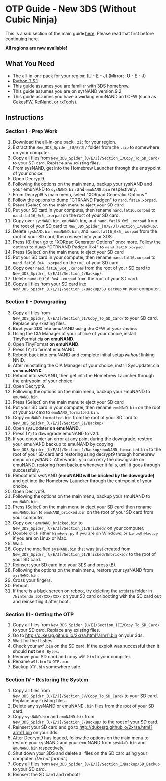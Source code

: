 # OTP Guide - New 3DS (Without Cubic Ninja)

This is a sub section of the main guide [here](https://github.com/Plailect/OTP/blob/master/README.md). Please read that first before continuing here.

**All regions are now available!**

## What You Need

* The all-in-one pack for your region: ([U](https://mega.nz/#!V11RwKhY!hv8aCgIV5PA9GOt9h1VzKmhGrZcP8-NwmLKWDKyd3Ac) - [E](https://mega.nz/#!RgUgEZxZ!2j-XuldVMepFGBYb4RsCZvkmN4DAvO-tOu4-cn8B_Hg) - [J](https://mega.nz/#!RlE2EZ7K!nzKL0NsBZ8ZTxpmJM3HYatSsI0-KvH2QMXnb21vhZQI)) ~~(Mirrors: U - E - J)~~
* [Python 3.5.1](https://www.python.org/downloads/)
* This guide assumes you are familiar with 3DS homebrew.
* This guide assumes you are on sysNAND version 9.2
* This guide assumes you have a working emuNAND and CFW (such as [CakesFW](https://github.com/mid-kid/CakesForeveryWan), [ReiNand](https://github.com/Reisyukaku/ReiNand), or [rxTools](https://github.com/roxas75/rxTools)).

## Instructions
### Section I - Prep Work
1. Download the all-in-one pack `.zip` for your region.
2. Extract the `New_3DS_Spider_[U/E/J]/` folder from the `.zip` to somewhere on your computer.
3. Copy all files from `New_3DS_Spider_[U/E/J]/Section_I/Copy_To_SD_Card/` to your SD card. Replace any existing files.
5. From sysNAND, get into the Homebrew Launcher through the entrypoint of your choice.
6. Open Decrypt9.
7. Following the options on the main menu, backup your sysNAND and your emuNAND to `sysNAND.bin` and `emuNAND.bin` respectively.
8. From Decrypt9's main menu, select "XORpad Generator Options."
9. Follow the options to dump "CTRNAND Padgen" to `nand.fat16.xorpad`.
10. Press (Select) on the main menu to eject your SD card.
11. Put your SD card in your computer, then rename `nand.fat16.xorpad` to `nand.fat16_0x5_.xorpad` on the root of your SD card.
12. Copy over `sysNAND.bin`, `emuNAND.bin`, and `nand.fat16_0x5_.xorpad` from the root of your SD card to `New_3DS_Spider_[U/E/J]/Section_I/Backup/`.
13. Delete `sysNAND.bin`, `emuNAND.bin`, and `nand.fat16_0x5_.xorpad` from the root of your SD card, then reinsert into your 3DS.
14. Press (B) then go to "XORpad Generator Options" once more. Follow the options to dump "CTRNAND Padgen 0x4" to `nand.fat16.xorpad`.
10. Press (Select) on the main menu to eject your SD card.
11. Put your SD card in your computer, then rename `nand.fat16.xorpad` to `nand.fat16_0x4_.xorpad` on the root of your SD card.
12. Copy over `nand.fat16_0x4_.xorpad` from the root of your SD card to `New_3DS_Spider_[U/E/J]/Section_I/Backup/`.
13. Delete `nand.fat16_0x4_.xorpad` from the root of your SD card.
18. Copy all files from your SD card into `New_3DS_Spider_[U/E/J]/Section_I/Backup/SD_Backup` on your computer.

### Section II - Downgrading
3. Copy all files from `New_3DS_Spider_[U/E/J]/Section_II/Copy_To_SD_Card/` to your SD card. Replace any existing files.
1. Boot your 3DS into emuNAND using the CFW of your choice.
2. Using the CIA Manager of your choice of your choice, install TinyFormat.cia **on emuNAND**.
3. Open TinyFormat **on emuNAND**.
4. Press (Y) to format emuNAND.
5. Reboot back into emuNAND and complete initial setup *without* linking NNID.
6. After reinstalling the CIA Manager of your choice, install SysUpdater.cia **on emuNAND**.
6. Reboot into sysNAND, then get into the Homebrew Launcher through the entrypoint of your choice.
6. Open Decrypt9.
7. Following the options on the main menu, backup your emuNAND to `emuNAND.bin`.
10. Press (Select) on the main menu to eject your SD card
11. Put your SD card in your computer, then rename `emuNAND.bin` on the root of your SD card to `emuNAND_formatted.bin`.
8. Copy `emuNAND_formatted.bin` from the root of your SD card to `New_3DS_Spider_[U/E/J]/Section_II/Backup/`
7. Open sysUpdater **on emuNAND**.
8. Press (Y) to downgrade emuNAND to v2.1.
9. If you encounter an error at any point during the downgrade, restore your emuNAND backup to emuNAND by copying `New_3DS_Spider_[U/E/J]/Section_I/Backup/emuNAND_formatted.bin` to the root of your SD card and restoring using decrypt9 through homebrew menu on sysNAND. Afterwards, you can retry the downgrade on emuNAND, restoring from backup whenever it fails, until it goes through successfully.
9. Reboot into sysNAND **(emuNAND will be bricked by the downgrade)** and get into the Homebrew Launcher through the entrypoint of your choice.
10. Open Decrypt9.
11. Following the options on the main menu, backup your emuNAND to `emuNAND.bin`.
12. Press (Select) on the main menu to eject your SD card, then rename `emuNAND.bin` to `emuNAND_bricked.bin` on the root of your SD card from your computer.
13. Copy over `emuNAND_bricked.bin` to `New_3DS_Spider_[U/E/J]/Section_II/Bricked/` on your computer.
13. Double click either `Windows.py` if you are on Windows, or `LinuxOrMac.py` if you are on Linux or Mac.
14. Wait.
22. Copy the modified `sysNAND.bin` that was just created from `New_3DS_Spider_[U/E/J]/Section_II/Bricked/Unbricked/` to the root of your SD card.
24. Reinsert your SD card into your 3DS and press (B).
25. Following the options on the main menu, restore your sysNAND from `sysNAND.bin`.
26. Cross your fingers.
27. Reboot.
28. If there is a black screen on reboot, try deleting the `extdata` folder in `/Nintendo 3DS/XXX/XXX/` on your SD card or booting with the SD card out and reinserting it after boot.

### Section III - Getting the OTP
1. Copy all files from `New_3DS_Spider_[U/E]/Section_III/Copy_To_SD_Card/` to your SD card. Replace any existing files.
2. Go to http://dukesrg.github.io/2xrsa.html?arm11.bin on your 3ds.
3. Wait for the flashes.
4. Check your `a9f.bin` on the SD card. If the exploit was successful then it should **not** be `0 Bytes`.
5. Remove your SD card and copy `a9f.bin` to your computer.
6. Rename `a9f.bin` to `OTP.bin`.
7. Backup `OTP.bin` somewhere safe.

### Section IV - Restoring the System
1. Copy all files from `New_3DS_Spider_[U/E/J]/Section_IV/Copy_To_SD_Card/` to your SD card. Replace any existing files.
1. Delete any sysNAND or emuNAND `.bin` files from the root of your SD card.
2. Copy `sysNAND.bin` and `emuNAND.bin` from `New_3DS_Spider_[U/E/J]/Section_I/Backup/` to the root of your SD card.
3. Reinsert your SD card and go to http://dukesrg.github.io/2xrsa.html?arm11.bin on your 3ds.
4. After Decrypt9 has loaded, follow the options on the main menu to restore your sysNAND and your emuNAND from `sysNAND.bin` and `emuNAND.bin` respectively.
5. Shut down your 3DS and delete all files on the SD card using your computer. *(Do not format.)*
6. Copy all files from `New_3DS_Spider_[U/E/J]/Section_I/Backup/SD_Backup` to your SD card.
7. Reinsert the SD card and reboot!
